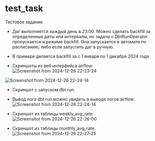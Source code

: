 # test_task
Тестовое задание
* Даг выполняется каждый день в 23:00.
Можно сделать backfill за определенные даты или интервалы, но задача c DbtRunOperator пропускается в режиме backfill.
Она запускается в автомате по расписанию, либо если запустить даг в ручную.
* В примере делается backfill за с 1 января по 1 декабря 2024 года

* Скриншоты из веб интерфейса airflow:
![Screenshot from 2024-12-26 22-23-24](https://github.com/user-attachments/assets/eb11b9e3-e235-49a7-95ef-a83539c7c341)

![Screenshot from 2024-12-26 22-24-14](https://github.com/user-attachments/assets/babfc518-72b2-4a37-ae34-f12cfa2c26b3)

* Скриншот с запуском dbt run:
* Вывод лога dbt run можно увидеть в выводе логов airflow:
![Screenshot from 2024-12-26 22-24-14](https://github.com/user-attachments/assets/9bb4bc5d-d692-4a36-9557-04e2015598f2)

* Скриншот из таблицы weekly_avg_rate:
![Screenshot from 2024-12-26 22-26-00](https://github.com/user-attachments/assets/e25d5a41-b8c5-44fc-a788-1335d4b6f754)


* Скриншот из таблицы monthly_avg_rate:
![Screenshot from 2024-12-26 22-27-25](https://github.com/user-attachments/assets/95210603-f62f-430b-8419-4a122fa8fd98)
